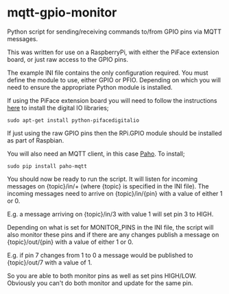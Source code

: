 mqtt-gpio-monitor
=================

Python script for sending/receiving commands to/from GPIO pins via MQTT messages.

This was written for use on a RaspberryPi, with either the PiFace extension board, or just raw access to the GPIO pins. 

The example INI file contains the only configuration required. You must define the module to use, either GPIO or PFIO. Depending on which you will need to ensure the appropriate Python module is installed.

If using the PiFace extension board you will need to follow the instructions [here](http://piface.github.io/pifacedigitalio/installation.html) to install the digital IO libraries;

    sudo apt-get install python-pifacedigitalio

If just using the raw GPIO pins then the RPi.GPIO module should be installed as part of Raspbian.

You will also need an MQTT client, in this case [Paho](https://pypi.python.org/pypi/paho-mqtt/0.9). To install;

    sudo pip install paho-mqtt

You should now be ready to run the script. It will listen for incoming messages on {topic}/in/+ (where {topic} is specified in the INI file). The incoming messages need to arrive on {topic}/in/{pin} with a value of either 1 or 0. 

E.g. a message arriving on {topic}/in/3 with value 1 will set pin 3 to HIGH. 

Depending on what is set for MONITOR_PINS in the INI file, the script will also monitor these pins and if there are any changes publish a message on {topic}/out/{pin} with a value of either 1 or 0.

E.g. if pin 7 changes from 1 to 0 a message would be published to {topic}/out/7 with a value of 1.

So you are able to both monitor pins as well as set pins HIGH/LOW. Obviously you can't do both monitor and update for the same pin.
